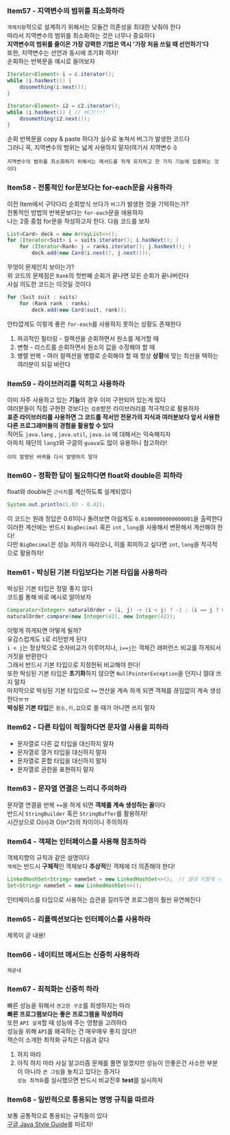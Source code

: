 ### Item57 - 지역변수의 범위를 최소화하라

`객체지향`적으로 설계하기 위해서는 모듈간 의존성을 최대한 낮춰야 한다  
따라서 지역변수의 범위를 최소화하는 것은 너무나 중요하다  
**지역변수의 범위를 줄이은 가장 강력한 기법은 역시 '가장 처음 쓰일 때 선언하기'다**  
또한, 지역변수는 선언과 동시에 초기화 하자!  
순회하는 반복문을 예시로 들어보자
```java
Iterator<Element> i = c.iterator();
while (i.hasNext()) {
	dosomething(i.next());
}

Iterator<Element> i2 = c2.iterator();
while (i.hasNext()) { // 버그!!!!
	dosomething(i2.next());
}
```
순회 반복문을 copy & paste 하다가 실수로 놓쳐서 버그가 발생한 코드다  
그러니 꼭, 지역변수의 범위는 넓게 사용하지 말자(여기서 지역변수 i)  
```text
지역변수의 범위를 최소화하기 위해서는 메서드를 작게 유지하고 한 가지 기능에 집중하는 것이다
```

### Item58 - 전통적인 for문보다는 for-each문을 사용하라

이전 Item에서 구닥다리 순회방식 쓰다가 `버그`가 발생한 것을 기억하는가?  
전통적인 방법의 반복문보다는 `for-each`문을 애용하자  
나는 2중 중첩 for문을 작성하고자 한다. 다음 코드를 보자  
```java
List<Card> deck = new ArrayList<>();
for (Iterator<Suit> i = suits.iterator(); i.hasNext(); )
	for (Iterator<Rank> j = ranks.iterator(); j.hasNext(); ) 
		deck.add(new Card(i.next(), j.next()));
```
무엇이 문제인지 보이는가?  
위 코드의 문제점은 `Rank`의 첫번째 순회가 끝나면 모든 순회가 끝나버린다  
사실 의도한 코드는 이것일 것이다
```java
for (Suit suit : suits)
	for (Rank rank : ranks)
		deck.add(new Card(suit, rank));
```
안타깝게도 이렇게 좋은 `for-each`를 사용하지 못하는 상황도 존재한다  
1. 파괴적인 필터링 - 컬렉션을 순회하면서 원소를 제거할 때
2. 변형 - 리스트를 순회하면서 원소의 값을 수정해야 할 때
3. 병렬 반복 - 여러 컬렉션을 병렬로 순회해야 할 때
항상 **상황**에 맞는 최선을 택하는 여러분이 되길 바란다  


### Item59 - 라이브러리를 익히고 사용하라 

이미 자주 사용하고 있는 **기능**의 경우 이미 구현되어 있는게 많다  
여러분들이 직접 구현한 것보다는 `검증`받은 라이브러리를 적극적으로 활용하자  
**표준 라이브러리를 사용하면 그 코드를 작서안 전문가의 지식과 여러분보다 앞서 사용한 다른 프로그래머들의 경험을 활용할 수 있다**  
적어도 `java.lang` , `java.util`, `java.io` 에 대해서는 익숙해지자  
아파치 재단의 `lang3`와 구글의 `guava`도 많이 유용하니 참고하라!  
```text
이미 발명된 바퀴를 다시 발명하지 말자
```


### Item60 - 정확한 답이 필요하다면 float와 double은 피하라

float와 double은 `근사치`를 계산하도록 설계되었다  
```java
System.out.println(1.03 - 0.42);
```
이 코드는 원래 정답은 0.61이나 돌려보면 아쉽게도 `0.61000000000000001`을 출력한다  
이러한 계산에는 반드시 `BigDecimal` 혹은 `int` , `long`을 사용해서 변환해서 계산해야 한다!  
다만 `BigDecimal`은 성능 저하가 따라오니, 이를 회피하고 싶다면 `int`, `long`을 적극적으로 활용하자!  


### Item61 - 박싱된 기본 타입보다는 기본 타입을 사용하라

박싱된 기본 타입은 정말 좋지 않다  
코드를 통해 바로 예시로 알아보자  
```java
Comparator<Integer> naturalOrder = (i, j) -> (i < j) ? -1 : (i == j ? 0 : 1);
naturalOrder.compare(new Integer(42), new Integer(42));
```
이렇게 하게되면 어떻게 될까?  
유감스럽게도 `1`로 리턴받게 된다  
`i < j`는 정상적으로 숫자비교가 이루어지나, `i==j`는 객체간 래퍼런스 비교를 하게되서 거짓을 반환한다  
그래서 반드시 기본 타입으로 지정한뒤 비교해야 한다!  
또한 박싱된 기본 타입은 **초기화**하지 않으면 `NullPointerException`을 던지니 절대 쓰지 말자  
마지막으로 박싱된 기본 타입으로 `+=` 연산을 계속 하게 되면 객체를 끊임없이 계속 생성한다ㅠㅠ  
**박싱된 기본 타입**은 `원소,키,값`으로 쓸 때가 아니면 쓰지 말자  


### Item62 - 다른 타입이 적절하다면 문자열 사용을 피하라

* 문자열로 다른 값 타입을 대신하지 말자
* 문자열로 열거 타입을 대신하지 말자
* 문자열로 혼합 타입을 대신하지 말자
* 문자열로 권한을 표현하지 말자


### Item63 - 문자열 연결은 느리니 주의하라

문자열 연결을 반복 `+=`을 하게 되면 **객체를 계속 생성하는 꼴**이다  
반드시 `StringBuilder` 혹은 `StringBuffer`를 활용하자!  
시간상으로 O(n)과 O(n^2)의 차이이니 주의하자  


### Item64 - 객체는 인터페이스를 사용해 참조하라

객체지향의 규칙과 같은 설명이다  
`객체`는 반드시 **구체적**인 객체보다 **추상적**인 객체에 더 의존해야 한다!  
```java
LinkedHashSet<String> nameSet = new LinkedHashSet<>();  // 절대 이렇게 ㄴㄴ
Set<String> nameSet = new LinkedHashSet<>();
``` 
인터페이스를 타입으로 사용하는 습관을 길러두면 프로그램이 훨씬 유연해진다  


### Item65 - 리플렉션보다는 인터페이스를 사용하라

제목이 곧 내용!

### Item66 - 네이티브 메서드는 신중히 사용하라

`제곧내`

### Item67 - 최적화는 신중히 하라

빠른 성능을 위해서 `견고한 구조`를 희생하지는 마라  
**빠른 프로그램보다는 좋은 프로그램을 작성하라**  
또한 `API 설계`할 때 성능에 주는 영향을 고려하라  
성능을 위해 `API`를 왜곡하는 건 매우매우 좋지 않다!!  
잭슨이 소개한 최적화 규칙은 다음과 같다  
1. 하지 마라
2. 아직 하지 마라
사실 알고리즘 문제를 풀면 알겠지만 성능이 안좋은건 사소한 부분이 아니라 `큰 그림`을 놓치고 있다는 증거다  
`성능 최적화`를 실시했으면 반드시 비교전후 **test**를 실시하자


### Item68 - 일반적으로 통용되는 명명 규칙을 따르라

보통 공통적으로 통용되는 규칙들이 있다  
[구글 Java Style Guide](https://google.github.io/styleguide/javaguide.html#s5-naming)를 따르자!  

